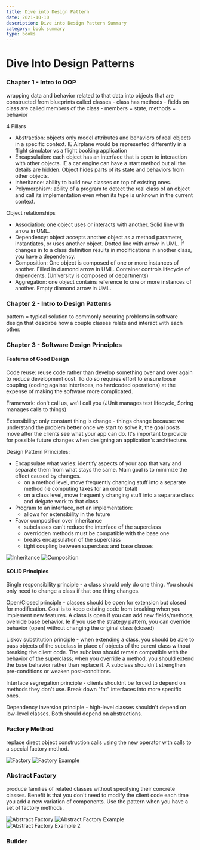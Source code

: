 ```yaml
---
title: Dive into Design Pattern
date: 2021-10-10
description: Dive into Design Pattern Summary
category: book summary
type: books
---
```


# Dive Into Design Patterns

### Chapter 1 - Intro to OOP

wrapping data and behavior related to that data into objects that are constructed from blueprints called classes - class has methods - fields on class are called members of the class - members = state, methods = behavior

4 Pillars

- Abstraction: objects only model attributes and behaviors of real objects in a specific context. IE Airplane would be represented differently in a flight simulator vs a flight booking application
- Encapsulation: each object has an interface that is open to interaction with other objects. IE a car engine can have a start method but all the details are hidden. Object hides parts of its state and behaviors from other objects.
- Inheritance: ability to build new classes on top of existing ones.
- Polymorphism: ability of a program to detect the real class of an object and call its implementation even when its type is unknown in the current context.

Object relationships

- Association: one object uses or interacts with another. Solid line with arrow in UML.
- Dependency: object accepts another object as a method parameter, instantiates, or uses another object. Dotted line with arrow in UML. If changes in to a class definition results in modifications in another class, you have a dependency.
- Composition: One object is composed of one or more instances of another. Filled in diamond arrow in UML. Container controls lifecycle of dependents. (University is composed of departments)
- Aggregation: one object contains reference to one or more instances of another. Empty diamond arrow in UML.

### Chapter 2 - Intro to Design Patterns

pattern = typical solution to commonly occuring problems in software design that descirbe how a couple classes relate and interact with each other.

### Chapter 3 - Software Design Principles

#### Features of Good Design

Code reuse: reuse code rather than develop something over and over again to reduce development cost. To do so requires effort to ensure loose coupling (coding against interfaces, no hardcoded operations) at the expense of making the software more complicated.

Framework: don't call us, we'll call you (JUnit manages test lifecycle, Spring manages calls to things)

Extensibility: only constant thing is change - things change because: we understand the problem better once we start to solve it, the goal posts move after the clients see what your app can do. It's important to provide for possible future changes when designing an application's architecture.

Design Pattern Principles:

- Encapsulate what varies: identify aspects of your app that vary and separate them from what stays the same. Main goal is to minimize the effect caused by changes.
  - on a method level, move frequently changing stuff into a separate method (ie computing taxes for an order total)
  - on a class level, move frequently changing stuff into a separate class and delgate work to that class
- Program to an interface, not an implementation:
  - allows for extensibility in the future
- Favor composition over inheritance
  - subclasses can't reduce the interface of the superclass
  - overridden methods must be compatible with the base one
  - breaks encapsulation of the superclass
  - tight coupling between superclass and base classes

![Inheritance](/images/inheritance.png)
![Composition](/images/composition.png)

#### SOLID Principles

Single responsibility principle - a class should only do one thing. You should only need to change a class if that one thing changes.

Open/Closed principle - classes should be open for extension but closed for modification. Goal is to keep existing code from breaking when you implement new features. A class is open if you can add new fields/methods, override base behavior. Ie if you use the strategy pattern, you can override behavior (open) without changing the original class (closed)

Liskov substitution principle - when extending a class, you should be able to pass objects of the subclass in place of objects of the parent class without breaking the client code. The subclass should remain compatible with the behavior of the superclass; when you override a method, you should extend the base behavior rather than replace it. A subclass shouldn't strengthen pre-conditions or weaken post-conditions.

Interface segregation principle - clients shouldnt be forced to depend on methods they don't use. Break down "fat" interfaces into more specific ones.

Dependency inversion principle - high-level classes shouldn't depend on low-level classes. Both should depend on abstractions.

### Factory Method

replace direct object construction calls using the new operator with calls to a special factory method.

![Factory](/images/factory.png)
![Factory Example](/images/factory-example.png)

### Abstract Factory

produce families of related classes without specifying their concrete classes. Benefit is that you don't need to modify the client code each time you add a new variation of components. Use the pattern when you have a set of factory methods.

![Abstract Factory](/images/abstractfactory.png)
![Abstract Factory Example](/images/abstractfactory-example.png)
![Abstract Factory Example 2](/images/abstractfactory-example2.png)

### Builder
